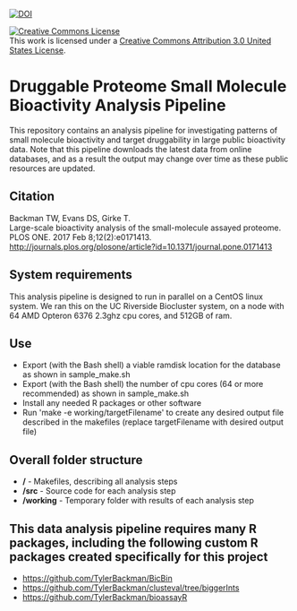 [![DOI](https://zenodo.org/badge/65675614.svg)](https://zenodo.org/badge/latestdoi/65675614)

<a rel="license" href="http://creativecommons.org/licenses/by/3.0/us/"><img alt="Creative Commons License" style="border-width:0" src="https://i.creativecommons.org/l/by/3.0/us/88x31.png" /></a><br />This work is licensed under a <a rel="license" href="http://creativecommons.org/licenses/by/3.0/us/">Creative Commons Attribution 3.0 United States License</a>.

# Druggable Proteome Small Molecule Bioactivity Analysis Pipeline
This repository contains an analysis pipeline for investigating patterns of small molecule bioactivity
and target druggability in large public bioactivity data.
Note that this pipeline downloads the latest data from online databases,
and as a result the output may change over time as these public resources are updated.

## Citation

Backman TW, Evans DS, Girke T.  
Large-scale bioactivity analysis of the small-molecule assayed proteome.  
PLOS ONE. 2017 Feb 8;12(2):e0171413.  
http://journals.plos.org/plosone/article?id=10.1371/journal.pone.0171413

## System requirements
This analysis pipeline is designed to run in parallel on a CentOS linux system. We ran this on the UC Riverside Biocluster system, on a node with 64 AMD Opteron 6376 2.3ghz cpu cores, and 512GB of ram. 

## Use
* Export (with the Bash shell) a viable ramdisk location for the database as shown in sample_make.sh
* Export (with the Bash shell) the number of cpu cores (64 or more recommended) as shown in sample_make.sh
* Install any needed R packages or other software
* Run 'make -e working/targetFilename' to create any desired output file described in the makefiles (replace targetFilename with desired output file)

## Overall folder structure
* **/** - Makefiles, describing all analysis steps
* **/src** - Source code for each analysis step
* **/working** - Temporary folder with results of each analysis step

## This data analysis pipeline requires many R packages, including the following custom R packages created specifically for this project
* https://github.com/TylerBackman/BicBin
* https://github.com/TylerBackman/clusteval/tree/biggerInts
* https://github.com/TylerBackman/bioassayR
